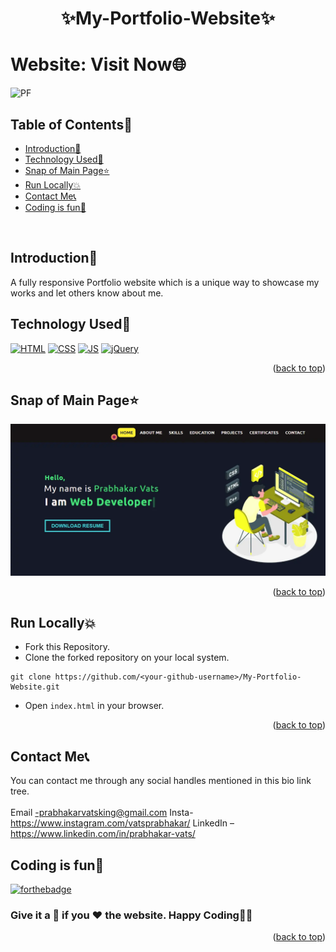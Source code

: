 # <p align="center">✨My-Portfolio-Website✨</p>

<div id="top"></div>

<h1> Website: <a https:my-portfolio-website-nu-one.vercel.app/">Visit Now🌐</a></h1>

![PF](https://user-images.githubusercontent.com/73993775/217269880-d5c821a3-01e7-4b7a-9732-e7784c2edc94.gif)

<!-- --------------------------------------------------------------------------------------------------------------------------------------------------------- -->

<h2>Table of Contents🧾</h2>

- [Introduction📌](#introduction)
- [Technology Used🚀](#technology-used)
- [Snap of Main Page⭐](#snap-of-main-page)
- [Run Locally💥](#run-locally)
- [Contact Me📞](#contact-me)
- [Coding is fun🧡](#coding-is-fun)
<br>

<!-- --------------------------------------------------------------------------------------------------------------------------------------------------------- -->

<h2>Introduction📌</h2>
A fully responsive Portfolio website which is a unique way to showcase my works and let others know about me.

<!-- --------------------------------------------------------------------------------------------------------------------------------------------------------- -->

<h2>Technology Used🚀</h2>

<p>
  <a href="https://www.w3schools.com/html/"> <img src="https://img.icons8.com/color/70/000000/html-5--v1.png" alt="HTML" /></a>
  <a href="https://www.w3schools.com/css/"> <img src="https://img.icons8.com/color/70/000000/css3.png" alt="CSS" /></a>
  <a href="https://www.w3schools.com/js/"><img src="https://img.icons8.com/color/70/000000/javascript--v1.png" alt="JS" /></a>
  <a href="https://www.w3schools.com/jquery/"><img src="https://img.icons8.com/ios-filled/70/0868AC/jquery.png" alt="jQuery" /></a>
</p>
<p align="right">(<a href="#top">back to top</a>)</p>

<!-- --------------------------------------------------------------------------------------------------------------------------------------------------------- -->

<h2>Snap of Main Page⭐</h2>

![Main](https://github.com/Prabhakar1437/My-Portfolio-Website/blob/main/Profolio.webp)
<p align="right">(<a href="#top">back to top</a>)</p>

<!-- --------------------------------------------------------------------------------------------------------------------------------------------------------- -->

<h2>Run Locally💥</h2>

- Fork this Repository.
- Clone the forked repository on your local system.
```
git clone https://github.com/<your-github-username>/My-Portfolio-Website.git
```
- Open `index.html` in your browser.
<p align="right">(<a href="#top">back to top</a>)</p>

<!-- --------------------------------------------------------------------------------------------------------------------------------------------------------- -->

<h2>Contact Me📞</h2>

You can contact me through any social handles mentioned in this bio link tree.<br><br>
Email -prabhakarvatsking@gmail.com
Insta- https://www.instagram.com/vatsprabhakar/
LinkedIn – https://www.linkedin.com/in/prabhakar-vats/

<!-- --------------------------------------------------------------------------------------------------------------------------------------------------------- -->

<h2>Coding is fun🧡</h2>

[![forthebadge](https://forthebadge.com/images/badges/built-with-love.svg)](https://forthebadge.com)
<h3>Give it a 🌟 if you ❤ the website. Happy Coding👨‍💻</h3>
<p align="right">(<a href="#top">back to top</a>)</p>

